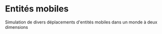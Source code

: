 # Entités mobiles
Simulation de divers déplacements d'entités mobiles dans un monde à deux dimensions

